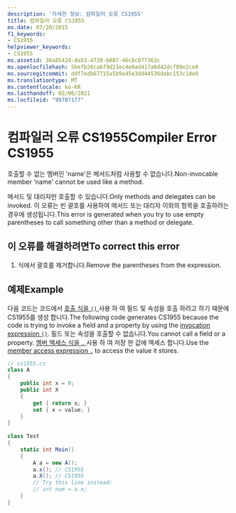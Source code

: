 ```yaml
---
description: '자세한 정보: 컴파일러 오류 CS1955'
title: 컴파일러 오류 CS1955
ms.date: 07/20/2015
f1_keywords:
- CS1955
helpviewer_keywords:
- CS1955
ms.assetid: 38a8542d-da53-4739-b807-46c8c077363c
ms.openlocfilehash: 5befb26ca6f9d21ec4e8ad417a0d42dcf89e2ce0
ms.sourcegitcommit: ddf7edb67715a5b9a45e3dd44536dabc153c1de0
ms.translationtype: MT
ms.contentlocale: ko-KR
ms.lasthandoff: 02/06/2021
ms.locfileid: "99787177"
---
```

# <a name="compiler-error-cs1955"></a><span data-ttu-id="7b7cc-103">컴파일러 오류 CS1955</span><span class="sxs-lookup"><span data-stu-id="7b7cc-103">Compiler Error CS1955</span></span>

<span data-ttu-id="7b7cc-104">호출할 수 없는 멤버인 'name'은 메서드처럼 사용할 수 없습니다.</span><span class="sxs-lookup"><span data-stu-id="7b7cc-104">Non-invocable member 'name' cannot be used like a method.</span></span>  
  
<span data-ttu-id="7b7cc-105">메서드 및 대리자만 호출할 수 있습니다.</span><span class="sxs-lookup"><span data-stu-id="7b7cc-105">Only methods and delegates can be invoked.</span></span> <span data-ttu-id="7b7cc-106">이 오류는 빈 괄호를 사용하여 메서드 또는 대리자 이외의 항목을 호출하려는 경우에 생성됩니다.</span><span class="sxs-lookup"><span data-stu-id="7b7cc-106">This error is generated when you try to use empty parentheses to call something other than a method or delegate.</span></span>  
  
## <a name="to-correct-this-error"></a><span data-ttu-id="7b7cc-107">이 오류를 해결하려면</span><span class="sxs-lookup"><span data-stu-id="7b7cc-107">To correct this error</span></span>  
  
1. <span data-ttu-id="7b7cc-108">식에서 괄호를 제거합니다.</span><span class="sxs-lookup"><span data-stu-id="7b7cc-108">Remove the parentheses from the expression.</span></span>  
  
## <a name="example"></a><span data-ttu-id="7b7cc-109">예제</span><span class="sxs-lookup"><span data-stu-id="7b7cc-109">Example</span></span>

<span data-ttu-id="7b7cc-110">다음 코드는 코드에서 [호출 식을 `()` ](../language-reference/operators/member-access-operators.md#invocation-expression-)사용 하 여 필드 및 속성을 호출 하려고 하기 때문에 CS1955를 생성 합니다.</span><span class="sxs-lookup"><span data-stu-id="7b7cc-110">The following code generates CS1955 because the code is trying to invoke a field and a property by using the [invocation expression `()`](../language-reference/operators/member-access-operators.md#invocation-expression-).</span></span> <span data-ttu-id="7b7cc-111">필드 또는 속성을 호출할 수 없습니다.</span><span class="sxs-lookup"><span data-stu-id="7b7cc-111">You cannot call a field or a property.</span></span> <span data-ttu-id="7b7cc-112">[멤버 액세스 식을 `.` ](../language-reference/operators/member-access-operators.md#member-access-expression-) 사용 하 여 저장 한 값에 액세스 합니다.</span><span class="sxs-lookup"><span data-stu-id="7b7cc-112">Use the [member access expression `.`](../language-reference/operators/member-access-operators.md#member-access-expression-) to access the value it stores.</span></span>
  
```csharp  
// cs1955.cs  
class A  
{  
    public int x = 0;  
    public int X  
    {  
        get { return x; }  
        set { x = value; }  
    }  
}  
  
class Test  
{  
    static int Main()  
    {  
        A a = new A();  
        a.x(); // CS1955  
        a.X(); // CS1955  
        // Try this line instead:  
        // int num = a.x;  
    }  
}  
```
